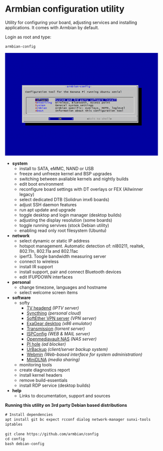 # Armbian configuration utility

Utility for configuring your board, adjusting services and installing applications. It comes with Armbian by default.

Login as root and type:

	armbian-config

![](images/animated.gif)

- **system**
	- install to SATA, eMMC, NAND or USB
	- freeze and unfreeze kernel and BSP upgrades
	- switching between avaliable kernels and nightly builds
	- edit boot environment
	- reconfigure board settings with DT overlays or FEX (Allwinner legacy)
	- select dedicated DTB (Solidrun imx6 boards)
	- adjust SSH daemon features
	- run apt update and upgrade
	- toggle desktop and login manager (desktop builds)
	- adjusting the display resolution (some boards)
	- toggle running servives (stock Debian utility)
	- enabling read only root filesystem (Ubuntu)
- **network**
	- select dynamic or static IP address
	- hotspot management. Automatic detection of: nl80211, realtek, 802.11n, 802.11a and 802.11ac
	- iperf3. Toogle bandwidth measuring server
	- connect to wireless
	- install IR support
	- install support, pair and connect Bluetooth devices
	- edit IFUPDOWN interfaces
- **personal**
	- change timezone, languages and hostname
	- select welcome screen items
- **software**
	- softy
		- [TV headend](https://tvheadend.org/) *(IPTV server)*
		- [Syncthing](https://syncthing.net/) *(personal cloud)*
		- [SoftEther VPN server](https://www.softether.org/) *(VPN server)*
		- [ExaGear desktop](https://eltechs.com/product/exagear-desktop) *(x86 emulator)*
		- [Transmission](https://transmissionbt.com/) *(torrent server)*
		- [ISPConfig](https://www.ispconfig.org/) *(WEB & MAIL server)*
		- [Openmediavault NAS](http://www.openmediavault.org/) *(NAS server)*
		- [PI hole](https://pi-hole.net) *(ad blocker)*
		- [UrBackup](https://www.urbackup.org/) *(client/server backup system)*
		- [Webmin](http://www.webmin.com) *(Web-based interface for system administration)*
		- [MiniDLNA](http://minidlna.sourceforge.net/) *(media sharing)*
	- monitoring tools
	- create diagnostics report
	- install kernel headers
	- remove build-essentials
	- install RDP service (desktop builds)
- **help**
	- Links to documentation, support and sources

**Running this utility on 3rd party Debian based distributions**

	# Install dependencies
	apt install git bc expect rcconf dialog network-manager sunxi-tools iptables

	git clone https://github.com/armbian/config
	cd config
	bash debian-config


